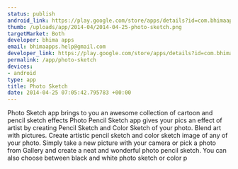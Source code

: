 ```yaml
--- 
status: publish
android_link: https://play.google.com/store/apps/details?id=com.bhimaapps.photopencilsketchfree
thumb: /uploads/app/2014-04/2014-04-25-photo-sketch.png
targetMarket: Both
developer: bhima apps
email: bhimaapps.help@gmail.com
developer_link: https://play.google.com/store/apps/details?id=com.bhimaapps.photopencilsketchfree
permalink: /app/photo-sketch
devices: 
- android
type: app
title: Photo Sketch
date: 2014-04-25 07:05:42.795783 +00:00
---
```


Photo Sketch app brings to you an awesome collection of cartoon and pencil sketch effects
Photo Pencil Sketch app gives your pics an effect of artist by creating Pencil Sketch and Color Sketch of your photo.
Blend art with pictures. Create artistic pencil sketch and color sketch image of any of your photo.
Simply take a new picture with your camera or pick a photo from Gallery and create a neat and wonderful photo pencil sketch. You can also choose between black and white photo sketch or color p
